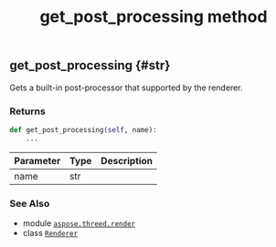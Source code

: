 ﻿---
title: get_post_processing method
second_title: Aspose.3D for Python via .NET API References
description: 
type: docs
weight: 50
url: /aspose.threed.render/renderer/get_post_processing/
is_root: false
---

## get_post_processing {#str}

Gets a built-in post-processor that supported by the renderer.


### Returns 





```python
def get_post_processing(self, name):
    ...
```


| Parameter | Type | Description |
| :- | :- | :- |
| name | str |  |



### See Also
* module [`aspose.threed.render`](../../)
* class [`Renderer`](/3d/python-net/aspose.threed.render/renderer)
